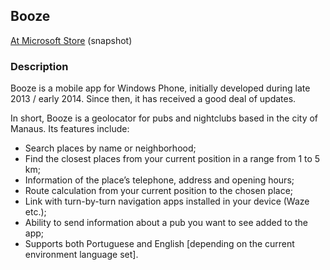 ## Booze
[At Microsoft Store](https://i.imgur.com/oqdJ7Hq.png) (snapshot)

### Description

Booze is a mobile app for Windows Phone, initially developed during late 2013 / early 2014. Since then, it has received a good deal of updates.

In short, Booze is a geolocator for pubs and nightclubs based in the city of Manaus. Its features include:

* Search places by name or neighborhood;
* Find the closest places from your current position in a range from 1 to 5 km;
* Information of the place’s telephone, address and opening hours;
* Route calculation from your current position to the chosen place;
* Link with turn-by-turn navigation apps installed in your device (Waze etc.);
* Ability to send information about a pub you want to see added to the app;
* Supports both Portuguese and English [depending on the current environment language set].
